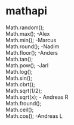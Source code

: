 # mathapi


Math.random();  
Math.max(); -Alex  
Math.min(); -Marcus  
Math.round(); -Nadim  
Math.floor(); -Anders  
Math.tan();  
Math.pow(); -Jarl  
Math.log();  
Math.sin();  
Math.cbrt();  
Math.sqrt(1/2);  
Math.sqrt(x); - Andreas R  
Math.fround();  
Math.ceil();  
Math.cos(); -Andreas L 
